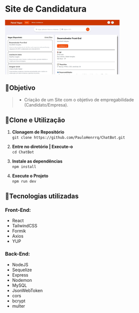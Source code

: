 # Site de Candidatura 
<img src='src/assets/Home-page.jpeg' alt='Página Inicial' width="75%" borderRadius="10px"/>  <br> 
## 📍Objetivo
> - Criação de um Site com o objetivo de empregabilidade (Candidato/Empresa). 
## 🔌Clone e Utilização
1. **Clonagem de Repositório**  
```git clone https://github.com/PauloHenrrq/ChatBot.git```

2. **Entre no diretório | Execute-o**  
```cd ChatBot```

3. **Instale as dependências**  
```npm install```

4. **Execute o Projeto**  
```npm run dev```

## 📡Tecnologias utilizadas  
### Front-End:  
- React  
- TailwindCSS  
- Formik  
- Axios  
- YUP  
### Back-End:
- NodeJS
- Sequelize
- Express
- Nodemon
- MySQL
- JsonWebToken
- cors
- bcrypt
- multer
